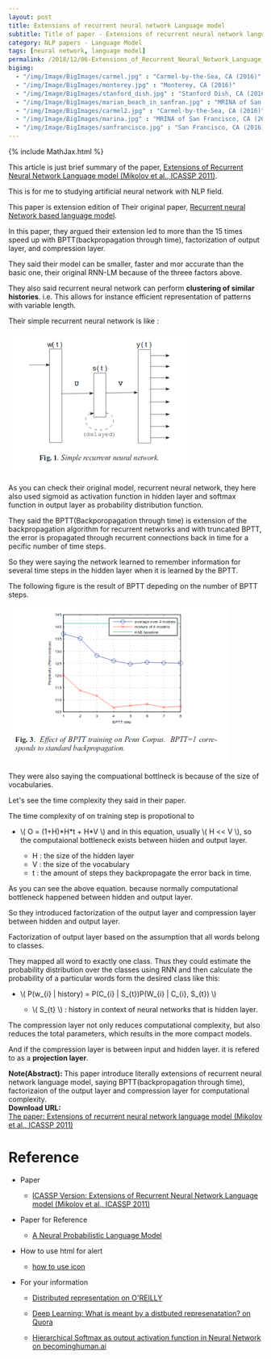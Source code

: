 ```yaml
---
layout: post
title: Extensions of recurrent neural network Language model
subtitle: Title of paper - Extensions of recurrent neural network language model
category: NLP papers - Language Model
tags: [neural network, language model]
permalink: /2018/12/06-Extensions_of_Recurrent_Neural_Network_Language_Model
bigimg: 
  - "/img/Image/BigImages/carmel.jpg" : "Carmel-by-the-Sea, CA (2016)"
  - "/img/Image/BigImages/monterey.jpg" : "Monterey, CA (2016)"
  - "/img/Image/BigImages/stanford_dish.jpg" : "Stanford Dish, CA (2016)"
  - "/img/Image/BigImages/marian_beach_in_sanfran.jpg" : "MRINA of San Francisco, CA (2016)"
  - "/img/Image/BigImages/carmel2.jpg" : "Carmel-by-the-Sea, CA (2016)"
  - "/img/Image/BigImages/marina.jpg" : "MRINA of San Francisco, CA (2016)"
  - "/img/Image/BigImages/sanfrancisco.jpg" : "San Francisco, CA (2016)"
---
```


<!-- \\( X_{i}=\sum_{k}X_{ik} \\) -->

{% include MathJax.html %}

This article is just brief summary of the paper, [Extensions of Recurrent Neural Network Language model (Mikolov et al., ICASSP 2011)](https://ieeexplore.ieee.org/stamp/stamp.jsp?tp=&arnumber=5947611).

This is for me to studying artificial neural network with NLP field. 

This paper is extension edition of Their original paper, [Recurrent neural Network based language model](https://www.fit.vutbr.cz/research/groups/speech/publi/2010/mikolov_interspeech2010_IS100722.pdf).

In this paper, they argued their extension led to more than the 15 times speed up with BPTT(backpropagation through time), factorization of output layer, and compression layer. 

They said their model can be smaller, faster and mor accurate than the basic one, their original RNN-LM because of the threee factors above.

They also said recurrent neural network can perform **clustering of similar histories**. i.e. This allows for instance efficient representation of patterns with variable length. 

Their simple recurrent neural network is like :

![Mikolov et al., ICASSP 2011](/img/Image/NaturalLanguageProcessing/NLPLabs/Paper_Investigation/Language_Model/2018-12-06-Extensions_of_Recurrent_Neural_Network_Language_Model/simple_reccurent_neural_network.png)

As you can check their original model, recurrent neural network, they here also used sigmoid as activation function in hidden layer and softmax function in output layer as probability distribution function.

They said the BPTT(Backporopagation through time) is extension of the backpropagation algorithm for recurrent networks and with truncated BPTT, the error is propagated through recurrent connections back in time for a pecific number of time steps.

So they were saying the network learned to remember information for several time steps in the hidden layer when it is learned by the BPTT.

The following figure is the result of BPTT depeding on the number of BPTT steps.

![Mikolov et al., ICASSP 2011](/img/Image/NaturalLanguageProcessing/NLPLabs/Paper_Investigation/Language_Model/2018-12-06-Extensions_of_Recurrent_Neural_Network_Language_Model/BPTT_effect.png)

They were also saying the compuational bottlneck is because of the size of vocabularies.

Let's see the time complexity they said in their paper. 

The time complexity of on training step is propotional  to 

- \\( O = (1+H)\*H\*t + H\*V  \\) and in this equation, usually \\( H \<\< V \\), so the computaional bottleneck exists between hiiden and output layer. 

   - H : the size of the hidden layer
   - V : the size of the vocabulary
   - t : the amount of steps they backpropagate the error back in time. 

As you can see the above equation. because normally computational bottleneck happened between hidden and output layer.

So they introduced factorization of the output layer and compression layer between hidden and output layer.

Factorization of output layer based on the assumption that all words belong to classes.

They mapped all word to exactly one class. Thus they could estimate the probability distribution over the classes using RNN and then calculate the probability of a particular words form the desired class like this:

- \\( P(w_{i} \| history) = P(C_{i} \| S_{t})P(W_{i} \| C_{i}, S_{t}) \\)

  - \\( S_{t} \\) : history in context of neural networks that is hidden layer.

The compression layer not only reduces computational complexity, but also reduces the total parameters, which results in the more compact models.

And if the compression layer is between input and hidden layer. it is refered to as a **projection layer**.




<div class="alert alert-info" role="alert"><i class="fa fa-info-circle"></i> <b>Note(Abstract): </b>
This paper introduce literally extensions of recurrent neural network language model, saying BPTT(backpropagation through time), factorizaion of the output layer and compression layer for computational complexity.
</div>
  
  
<div class="alert alert-success" role="alert"><i class="fa fa-paperclip fa-lg"></i> <b>Download URL: </b><br>
  <a href="https://ieeexplore.ieee.org/abstract/document/5947611">The paper: Extensions of recurrent neural network language model (Mikolov et al., ICASSP 2011)</a>
</div>

# Reference 

- Paper 
  - [ICASSP Version: Extensions of Recurrent Neural Network Language model (Mikolov et al., ICASSP 2011)](https://ieeexplore.ieee.org/abstract/document/5947611)
  
- Paper for Reference
  - [A Neural Probabilistic Language Model](http://www.jmlr.org/papers/volume3/bengio03a/bengio03a.pdf)
 
- How to use html for alert
  - [how to use icon](http://idratherbewriting.com/documentation-theme-jekyll/mydoc_icons.html)
 
- For your information
  - [Distributed representation on O'REILLY](https://www.oreilly.com/ideas/how-neural-networks-learn-distributed-representations)
  
  - [Deep Learning: What is meant by a distbuted represenatation? on Quora](https://www.quora.com/Deep-Learning-What-is-meant-by-a-distributed-representation)
  
  - [Hierarchical Softmax as output activation function in Neural Network on becominghuman.ai](https://becominghuman.ai/hierarchical-softmax-as-output-activation-function-in-neural-network-1d19089c4f49)





























